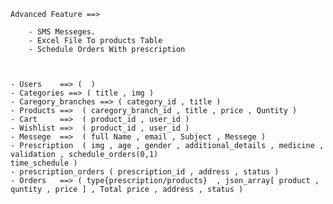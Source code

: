 


    Advanced Feature ==> 

        - SMS Messeges.
        - Excel File To products Table
        - Schedule Orders With prescription



    - Users    ==> (  )
    - Categories ==> ( title , img )
    - Caregory_branches ==> ( category_id , title )
    - Products ==>  ( caregory_branch_id , title , price , Quntity )
    - Cart     ==>  ( product_id , user_id )
    - Wishlist ==>  ( product_id , user_id )
    - Messege  ==>  ( full Name , email , Subject , Messege )
    - Prescription  ( img , age , gender , additional_details , medicine , validation , schedule_orders(0,1)                                               time_schedule )
    - prescription_orders ( prescription_id , address , status )
    - Orders   ==> ( type{prescription/products}  , json_array[ product , quntity , price ] , Total price , address , status )
